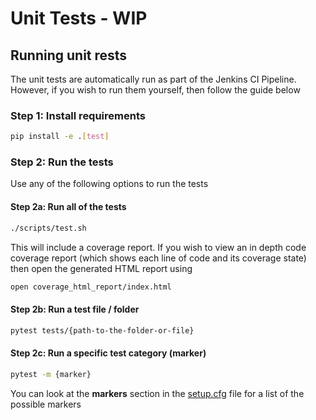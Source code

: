 # Unit Tests - WIP

## Running unit rests

The unit tests are automatically run as part of the Jenkins CI Pipeline. However, if you wish to run them yourself, then follow the guide below

### Step 1: Install requirements

```bash
pip install -e .[test]
```

### Step 2: Run the tests

Use any of the following options to run the tests

#### Step 2a: Run all of the tests

```bash
./scripts/test.sh
```

This will include a coverage report. If you wish to view an in depth code coverage report (which shows each line of code and its coverage state) then open the generated HTML report using

```bash
open coverage_html_report/index.html
```

#### Step 2b: Run a test file / folder

```bash
pytest tests/{path-to-the-folder-or-file}
```

#### Step 2c: Run a specific test category (marker)

```bash
pytest -m {marker}
```

You can look at the **markers** section in the [setup.cfg](../setup.cfg) file for a list of the possible markers
